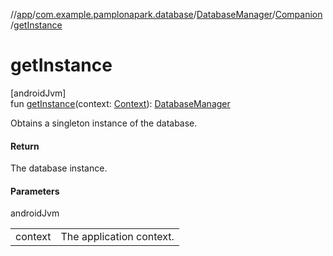 //[app](../../../../index.md)/[com.example.pamplonapark.database](../../index.md)/[DatabaseManager](../index.md)/[Companion](index.md)/[getInstance](get-instance.md)

# getInstance

[androidJvm]\
fun [getInstance](get-instance.md)(context: [Context](https://developer.android.com/reference/kotlin/android/content/Context.html)): [DatabaseManager](../index.md)

Obtains a singleton instance of the database.

#### Return

The database instance.

#### Parameters

androidJvm

| | |
|---|---|
| context | The application context. |
